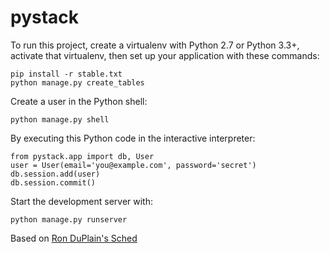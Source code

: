 # pystack

To run this project, create a virtualenv with Python 2.7 or Python
3.3+, activate that virtualenv, then set up your application with these
commands:

    pip install -r stable.txt
    python manage.py create_tables

Create a user in the Python shell:

    python manage.py shell

By executing this Python code in the interactive interpreter:

    from pystack.app import db, User
    user = User(email='you@example.com', password='secret')
    db.session.add(user)
    db.session.commit()

Start the development server with:

    python manage.py runserver

Based on [Ron DuPlain's Sched](https://github.com/rduplain/sched)
